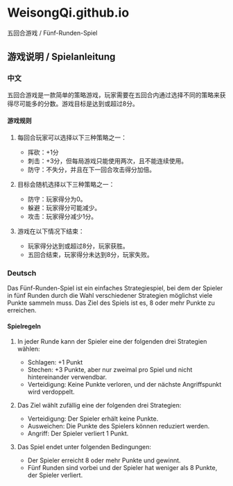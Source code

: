 # WeisongQi.github.io

五回合游戏 / Fünf-Runden-Spiel

## 游戏说明 / Spielanleitung

### 中文

五回合游戏是一款简单的策略游戏，玩家需要在五回合内通过选择不同的策略来获得尽可能多的分数。游戏目标是达到或超过8分。

#### 游戏规则

1. 每回合玩家可以选择以下三种策略之一：
   - 挥砍：+1分
   - 刺击：+3分，但每局游戏只能使用两次，且不能连续使用。
   - 防守：不失分，并且在下一回合攻击得分加倍。

2. 目标会随机选择以下三种策略之一：
   - 防守：玩家得分为0。
   - 躲避：玩家得分可能减少。
   - 攻击：玩家得分减少1分。

3. 游戏在以下情况下结束：
   - 玩家得分达到或超过8分，玩家获胜。
   - 五回合结束，玩家得分未达到8分，玩家失败。

### Deutsch

Das Fünf-Runden-Spiel ist ein einfaches Strategiespiel, bei dem der Spieler in fünf Runden durch die Wahl verschiedener Strategien möglichst viele Punkte sammeln muss. Das Ziel des Spiels ist es, 8 oder mehr Punkte zu erreichen.

#### Spielregeln

1. In jeder Runde kann der Spieler eine der folgenden drei Strategien wählen:
   - Schlagen: +1 Punkt
   - Stechen: +3 Punkte, aber nur zweimal pro Spiel und nicht hintereinander verwendbar.
   - Verteidigung: Keine Punkte verloren, und der nächste Angriffspunkt wird verdoppelt.

2. Das Ziel wählt zufällig eine der folgenden drei Strategien:
   - Verteidigung: Der Spieler erhält keine Punkte.
   - Ausweichen: Die Punkte des Spielers können reduziert werden.
   - Angriff: Der Spieler verliert 1 Punkt.

3. Das Spiel endet unter folgenden Bedingungen:
   - Der Spieler erreicht 8 oder mehr Punkte und gewinnt.
   - Fünf Runden sind vorbei und der Spieler hat weniger als 8 Punkte, der Spieler verliert.

